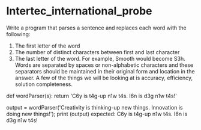 # Intertec_international_probe

Write a program that parses a sentence and replaces each word with the following: 
1) The first letter of the word
2) The number of distinct characters between first and last character
3) The last letter of the word. 
For example, Smooth would become S3h. 
Words are separated by spaces or non-alphabetic characters and these separators should be maintained in their original form and location in the answer. 
A few of the things we will be looking at is accuracy, efficiency, solution completeness. 

def wordParser(s):
  return 'C6y is t4g-up n1w t4s. I6n is d3g n1w t4s!'


output = wordParser('Creativity is thinking-up new things. Innovation is doing new things!');
print (output)
expected: C6y is t4g-up n1w t4s. I6n is d3g n1w t4s!
